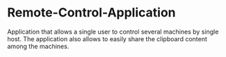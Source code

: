 # Remote-Control-Application
Application that allows a single user to control several machines by single host. The application also allows to easily share the clipboard content among the machines.
